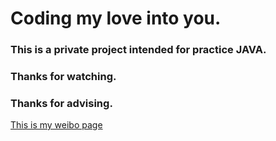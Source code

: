 # Coding my love into you.
### This is a private project intended for practice JAVA.  
### Thanks for watching.  
### Thanks for advising.  
[This is my weibo page](weibo.com/3801836590/profile "weibo.com/3801836590/")
